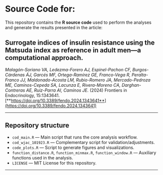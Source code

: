 # Source Code for:

This repository contains the **R source code** used to perform the analyses and generate the results presented in the article:

## Surrogate indices of insulin resistance using the Matsuda index as reference in adult men—a computational approach.

*Malagón-Soriano VA, Ledezma-Forero AJ, Espinel-Pachon CF, Burgos-Cárdenas ÁJ, Garcés MF, Ortega-Ramírez GE, Franco-Vega R, Peralta-Franco JJ, Maldonado-Acosta LM, Rubio-Romero JA, Mercado-Pedroza ME, Caminos-Cepeda SA, Lacunza E, Rivera-Moreno CA, Darghan-Contreras AE, Ruiz-Parra AI, Caminos JE.* (2024) Frontiers in Endocrinology, 15:1343641. [**https://doi.org/10.3389/fendo.2024.1343641**](https://doi.org/10.3389/fendo.2024.1343641)

---

## Repository structure

- `cod_main.R` — Main script that runs the core analysis workflow.  
- `cod_wjac_101923.R` — Complementary script for validation/adjustments.  
- `code_plots.R` — Script to generate figures and visualizations.  
- `function_distance.R`, `function_minmax.R`, `function_window.R` — Auxiliary functions used in the analysis.  
- `LICENSE` — MIT License for this repository.  

---

